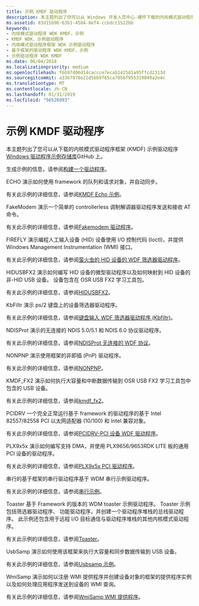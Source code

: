 ```yaml
---
title: 示例 KMDF 驱动程序
description: 本主题列出了你可以从 Windows 开发人员中心-硬件下载的内核模式驱动程序框架 (KMDF) 示例驱动程序。
ms.assetid: 83d15b96-63b1-4584-8ef4-ccbdcc1522bb
keywords:
- 内核模式驱动程序 WDK KMDF，示例
- KMDF WDK，示例驱动程序
- 内核模式驱动程序框架 WDK 示例驱动程序
- 基于框架的驱动程序 WDK KMDF，示例
- 示例驱动程序 WDK KMDF
ms.date: 06/04/2018
ms.localizationpriority: medium
ms.openlocfilehash: f6b97d06d14caccce7ecab1425d1a95ffcd2313d
ms.sourcegitcommit: a33b7978e22d5bb9f65ca7056f955319049a2e4c
ms.translationtype: MT
ms.contentlocale: zh-CN
ms.lasthandoff: 01/31/2019
ms.locfileid: "56526993"
---
```

# <a name="sample-kmdf-drivers"></a>示例 KMDF 驱动程序


本主题列出了您可以从下载的内核模式驱动程序框架 (KMDF) 示例驱动程序[Windows 驱动程序示例存储库](https://github.com/Microsoft/Windows-driver-samples)GitHub 上。




生成示例的信息，请参阅[构建一个驱动程序](https://msdn.microsoft.com/windows-drivers/develop/building_a_driver)。

<a href="" id="echo"></a>ECHO 演示如何使用 framework 的队列和请求对象，并自动同步。

有关此示例的详细信息，请参阅[KMDF Echo 示例](https://github.com/Microsoft/Windows-driver-samples/tree/master/general/echo/kmdf)。

<a href="" id="fakemodem"></a>FakeModem 演示一个简单的 controllerless 调制解调器驱动程序发送和接收 AT 命令。

有关此示例的详细信息，请参阅[Fakemodem 驱动程序](https://github.com/Microsoft/Windows-driver-samples/tree/master/network/modem/fakemodem)。

<a href="" id="firefly"></a>FIREFLY 演示编程人工输入设备 (HID) 设备使用 I/O 控制代码 (Ioctl)，并提供 Windows Management Instrumentation (WMI) 接口。

有关此示例的详细信息，请参阅[萤火虫的 HID 设备的 WDF 筛选器驱动程序](https://github.com/Microsoft/Windows-driver-samples/tree/master/hid/firefly)。

<a href="" id="hidusbfx2"></a>HIDUSBFX2 演示如何编写 HID 设备的微型驱动程序以及如何映射到 HID 设备的非-HID USB 设备。 设备包含在 OSR USB FX2 学习工具包。

有关此示例的详细信息，请参阅[HIDUSBFX2](https://github.com/Microsoft/Windows-driver-samples/tree/master/hid/hidusbfx2)。

<a href="" id="kbfiltr"></a>KbFiltr 演示 ps/2 键盘上的设备筛选器驱动程序。

有关此示例的详细信息，请参阅[键盘输入 WDF 筛选器驱动程序 (Kbfiltr)](https://github.com/Microsoft/Windows-driver-samples/tree/master/input/kbfiltr)。

<a href="" id="ndisprot"></a>NDISProt 演示的无连接的 NDIS 5.0/5.1 和 NDIS 6.0 协议驱动程序。

有关此示例的详细信息，请参阅[NDISProt 无连接的 WDF 协议](https://github.com/Microsoft/Windows-driver-samples/tree/master/network/ndis/ndisprot_kmdf)。

<a href="" id="nonpnp"></a>NONPNP 演示使用框架的非即插 (PnP) 驱动程序。

有关此示例的详细信息，请参阅[NONPNP](https://github.com/Microsoft/Windows-driver-samples/tree/master/general/ioctl/kmdf)。

<a href="" id="kmdf-fx2"></a>KMDF\_FX2 演示如何执行大容量和中断数据传输到 OSR USB FX2 学习工具包中包含的 USB 设备。

有关此示例的详细信息，请参阅[kmdf\_fx2](https://github.com/Microsoft/Windows-driver-samples/tree/master/usb/kmdf_fx2)。

<a href="" id="pcidrv"></a>PCIDRV 一个完全正常运行基于 framework 的驱动程序的基于 Intel 82557/82558 PCI 以太网适配器 (10/100) 和 Intel 兼容对象。

有关此示例的详细信息，请参阅[PCIDRV-PCI 设备 WDF 驱动程序](https://github.com/Microsoft/Windows-driver-samples/tree/master/general/pcidrv)。

<a href="" id="plx9x5x"></a>PLX9x5x 演示如何编写支持 DMA，并使用 PLX9656/9653RDK LITE 板的通用 PCI 设备的驱动程序。

有关此示例的详细信息，请参阅[PLX9x5x PCI 驱动程序](https://github.com/Microsoft/Windows-driver-samples/tree/master/general/PLX9x5x)。

<a href="" id="serial"></a>串行的基于框架的串行驱动程序基于 WDM 串行示例驱动程序。

有关此示例的详细信息，请参阅[串行示例](https://github.com/Microsoft/Windows-driver-samples/tree/master/serial/serial)。

<a href="" id="toaster"></a>Toaster 基于 Framework 的版本的 WDM toaster 示例驱动程序。 Toaster 示例包括筛选器驱动程序、 功能驱动程序，并创建一个驱动程序堆栈的总线驱动程序。 此示例还包含用于远程 I/O 目标通信与驱动程序堆栈的其他内核模式驱动程序。

有关此示例的详细信息，请参阅[Toaster](https://github.com/Microsoft/Windows-driver-samples/tree/master/general/toaster/toastDrv)。

<a href="" id="usbsamp"></a>UsbSamp 演示如何使用该框架来执行大容量和同步数据传输到 USB 设备。

有关此示例的详细信息，请参阅[Usbsamp 示例](https://github.com/Microsoft/Windows-driver-samples/tree/master/usb/usbsamp)。

<a href="" id="wmisamp"></a>WmiSamp 演示如何以注册 WMI 提供程序并创建设备对象的框架的提供程序实例以及如何处理应用程序发送到设备的 WMI 查询。

有关此示例的详细信息，请参阅[WmiSamp WMI 提供程序](https://github.com/Microsoft/Windows-driver-samples/tree/master/wmi/wmisamp)。


